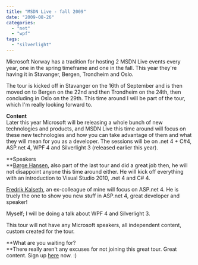 ```yaml
---
title: "MSDN Live - fall 2009"
date: "2009-08-26"
categories: 
  - "net"
  - "wpf"
tags: 
  - "silverlight"
---
```


Microsoft Norway has a tradition for hosting 2 MSDN Live events every year, one in the spring timeframe and one in the fall. This year they're having it in Stavanger, Bergen, Trondheim and Oslo.

The tour is kicked off in Stavanger on the 16th of September and is then moved on to Bergen on the 22nd and then Trondheim on the 24th, then concluding in Oslo on the 29th. This time around I will be part of the tour, which I'm really looking forward to.

**Content**  
Later this year Microsoft will be releasing a whole bunch of new technologies and products, and MSDN Live this time around will focus on these new technologies and how you can take advantage of them and what they will mean for you as a developer. The sessions will be on .net 4 + C#4, ASP.net 4, WPF 4 and Silverlight 3 (released earlier this year).

**Speakers  
**[Børge Hansen](http://borge3000.no/), also part of the last tour and did a great job then, he will not disappoint anyone this time around either. He will kick off everything with an introduction to Visual Studio 2010, .net 4 and C# 4.

[Fredrik Kalseth](http://www.iridescence.no/), an ex-colleague of mine will focus on ASP.net 4. He is truely the one to show you new stuff in ASP.net 4, great developer and speaker!

Myself; I will be doing a talk about WPF 4 and Silverlight 3.

This tour will not have any Microsoft speakers, all independent content, custom created for the tour.

**What are you waiting for?  
**There really aren't any excuses for not joining this great tour. Great content. Sign up [here](http://microsoft.no/live) now. :)
